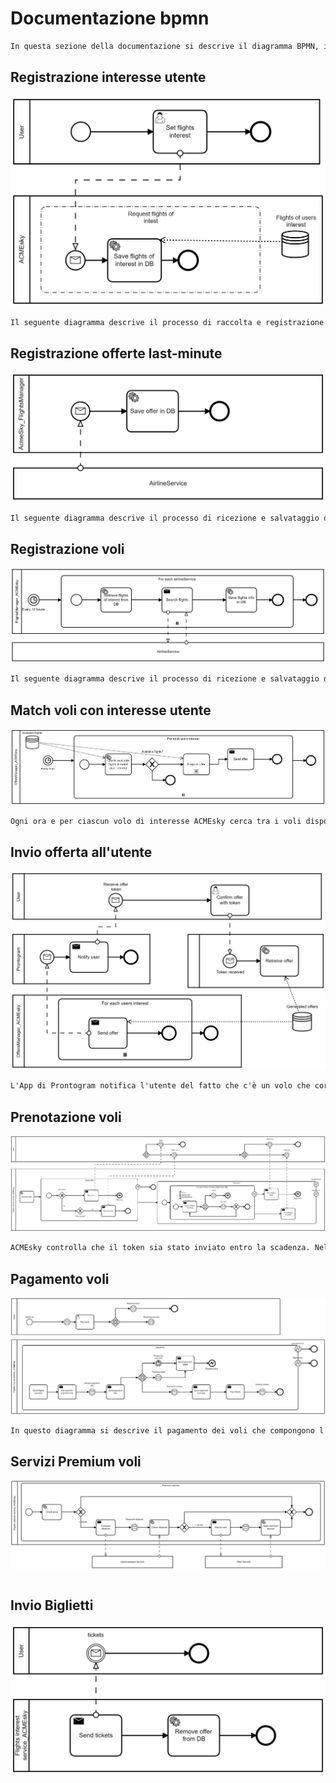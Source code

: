 # Documentazione bpmn

```txt
In questa sezione della documentazione si descrive il diagramma BPMN, in cui si rappresentano le coreografie già costruite e descritte in precedenza. Per una migliore specificità e gestione della documentazione il diagramma verrà diviso in parti relative ad una determinata funzionalità del progetto (es. registrazione interesse utente, ricezione offerte last-minute, ecc.) e per ciascuna parte si parlerà di come è stata pensata prima dell'implementazione nella versione pre-implementazione, e poi dei cambiamenti che l'hanno trasformata nella versione post-implementazione. 
```

## Registrazione interesse utente


![registrazione_interesse_utente](registrazioneInteresseUtente.png)

```txt
Il seguente diagramma descrive il processo di raccolta e registrazione dei voli di interesse degli utenti. Un utente si registra sulla piattaforma ACMEsky e descrive il suo interesse specificando città/aereoporto di partenza, città/aereoporto di arrivo, data e ora di partenza e arrivo del volo, eventualmente specificando anche le informazioni del volo di ritorno. ACMEsky salva volo/i di interesse nel suo Database come specificato dal simbolo di DB descritto come Flights of users interest.
```


## Registrazione offerte last-minute


![registrazione_voli_last-minute](ricezioneLast-minute.png)

```txt
Il seguente diagramma descrive il processo di ricezione e salvataggio di voli last-minute. Le due istanze di servizi di AirlineService creano offerte di voli ogni 6 secondi e se queste sono offerte last-minute ne invia i rispettivi voli.
```


## Registrazione voli


![registrazione_voli](ricezioneVoli.png)

```txt
Il seguente diagramma descrive il processo di ricezione e salvataggio di voli last-minute. Le due istanze di servizi di AirlineService creano offerte di voli ogni 6 secondi e se queste sono offerte last-minute ne invia i rispettivi voli.
```


## Match voli con interesse utente


![registrazione_voli](Flights-InterestMatching.png)

```txt
Ogni ora e per ciascun volo di interesse ACMEsky cerca tra i voli disponibili che sono stati proposti dalle Airline Company se c'è un matching con il volo di interesse in esame. In caso negativo semplicemente il flusso termina, altrimenti si procede alla preparazione dell'offerta eseguendo il sub-process "Prepare offer". Viene inviata l'offerta all'utente attraverso l'app di Prontogram e questo flusso termina.
```

## Invio offerta all'utente


![registrazione_voli](ConfermaVoloDaUtente.png)

```txt
L'App di Prontogram notifica l'utente del fatto che c'è un volo che corrisponde al volo di interesse che aveva richiesto e termina il suo flusso. L'utente riceve l'offerta e può decidere se confermare l'offerta o meno attraverso l'invio di un token entro una certa scadenza, che in questo caso è di 24 ore. Nel caso positivo il token viene inviato ad ACMEsky che recupererà il volo corrispondente al token e in seguito genererà l'offerta.
```

## Prenotazione voli


![prenotazioni_voli](ConfermaPrenotazioneUtente.png)

```txt
ACMEsky controlla che il token sia stato inviato entro la scadenza. Nel caso negativo verrà inviato un errore all'utente e il flusso dell'utente termina, mentre quello di ACMEsky termina con un errore. Nel caso positivo viene inviato un messaggio di successo e il flusso dell'utente prosegue mentre quello del subprocess del controllo dell'offerta termina. Il flusso di ACMEsky continuerà poi verso il sotto processo del pagamento. Il processo di pagamento inizia con un sotto processo che, per ogni volo che compone l'offerta, informa la Airline Company che ha proposto quel volo della prenotazione dell'utente, poichè quest'ultima confermerà se il volo non è scaduto o già confermato da un altro utente. In caso negativo il flusso termina con un errore che il sotto processo manderà all'utente attraverso un messaggio d'errore. In caso positivo il flusso del sotto processo termina e viene inviato un messaggio di conferma della prenotazione.
```

## Pagamento voli


![pagamento_voli](pagamentoVoli.png)

```txt
In questo diagramma si descrive il pagamento dei voli che compongono l'offerta voli dell'utente. Una volta che i voli dell'offerta sono stati confermati 
```

## Servizi Premium voli


![serviziPremium_voli](ServiziPremiumVoli.png)

```txt

```

## Invio Biglietti


![invioBiglietti_voli](invioBiglietti.png)

```txt

```